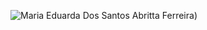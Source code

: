 ![Maria Eduarda Dos Santos Abritta Ferreira](https://user-images.githubusercontent.com/87709987/155658241-45e88a1f-634a-4c89-97c5-5f81bce804cc.png))
